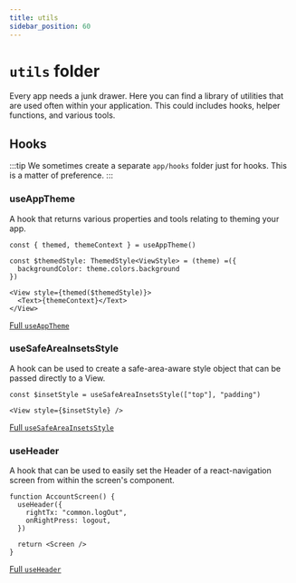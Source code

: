 ```yaml
---
title: utils
sidebar_position: 60
---
```


# `utils` folder

Every app needs a junk drawer. Here you can find a library of utilities that are used often within your application. This could includes hooks, helper functions, and various tools.

## Hooks

:::tip
We sometimes create a separate `app/hooks` folder just for hooks. This is a matter of preference.
:::

### useAppTheme

A hook that returns various properties and tools relating to theming your app.

```tsx
const { themed, themeContext } = useAppTheme()

const $themedStyle: ThemedStyle<ViewStyle> = (theme) =({
  backgroundColor: theme.colors.background
})

<View style={themed($themedStyle)}>
  <Text>{themeContext}</Text>
</View>
```

[Full `useAppTheme`](./useAppTheme.ts.md)

### useSafeAreaInsetsStyle

A hook can be used to create a safe-area-aware style object that can be passed directly to a View.

```tsx
const $insetStyle = useSafeAreaInsetsStyle(["top"], "padding")

<View style={$insetStyle} />
```

[Full `useSafeAreaInsetsStyle`](./useSafeAreaInsetsStyle.ts.md)

### useHeader

A hook that can be used to easily set the Header of a react-navigation screen from within the screen's component.

```tsx
function AccountScreen() {
  useHeader({
    rightTx: "common.logOut",
    onRightPress: logout,
  })

  return <Screen />
}
```

[Full `useHeader`](./useHeader.tsx.md)
